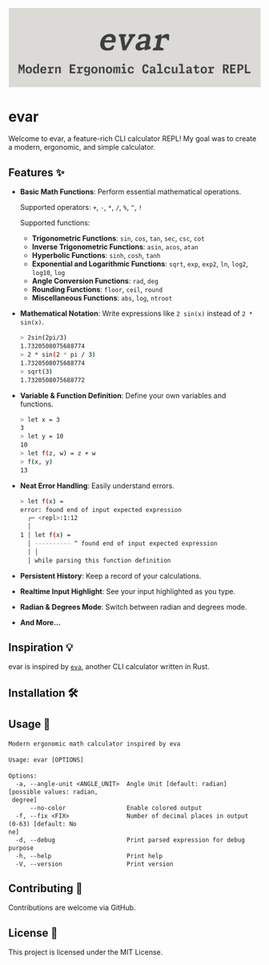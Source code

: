 <!-- markdownlint-disable no-inline-html first-line-heading -->

<div align="center">

![evar.webp](./images/evar.webp)

</div>

# evar

Welcome to evar, a feature-rich CLI calculator REPL!
My goal was to create a modern, ergonomic, and simple calculator.

## Features ✨

- **Basic Math Functions**: Perform essential mathematical operations.

  Supported operators: `+`, `-`, `*`, `/`, `%`, `^`, `!`

  Supported functions:
  - **Trigonometric Functions**: `sin`, `cos`, `tan`, `sec`, `csc`, `cot`
  - **Inverse Trigonometric Functions**: `asin`, `acos`, `atan`
  - **Hyperbolic Functions**: `sinh`, `cosh`, `tanh`
  - **Exponential and Logarithmic Functions**: `sqrt`, `exp`, `exp2`, `ln`, `log2`, `log10`, `log`
  - **Angle Conversion Functions**: `rad`, `deg`
  - **Rounding Functions**: `floor`, `ceil`, `round`
  - **Miscellaneous Functions**: `abs`, `log`, `ntroot`

- **Mathematical Notation**: Write expressions like `2 sin(x)` instead of `2 * sin(x)`.

  ```bash
  > 2sin(2pi/3)
  1.7320508075688774
  > 2 * sin(2 * pi / 3)
  1.7320508075688774
  > sqrt(3)
  1.7320508075688772
  ```

- **Variable & Function Definition**: Define your own variables and functions.

  ```bash
  > let x = 3
  3
  > let y = 10
  10
  > let f(z, w) = z + w
  > f(x, y)
  13
  ```

- **Neat Error Handling**: Easily understand errors.

  ```bash
  > let f(x) = 
  error: found end of input expected expression
    ┌─ <repl>:1:12
    │
  1 │ let f(x) = 
    │ ---------- ^ found end of input expected expression
    │ │          
    │ while parsing this function definition
  ```

- **Persistent History**: Keep a record of your calculations.

- **Realtime Input Highlight**: See your input highlighted as you type.

- **Radian & Degrees Mode**: Switch between radian and degrees mode.

- **And More...**

## Inspiration 💡

evar is inspired by [`eva`](https://github.com/oppiliappan/eva), another CLI calculator written in Rust.

## Installation 🛠️

<!--TODO-->

## Usage 🚀

```
Modern ergonomic math calculator inspired by eva

Usage: evar [OPTIONS]

Options:
  -a, --angle-unit <ANGLE_UNIT>  Angle Unit [default: radian] [possible values: radian,
 degree]
      --no-color                 Enable colored output
  -f, --fix <FIX>                Number of decimal places in output (0-63) [default: No
ne]
  -d, --debug                    Print parsed expression for debug purpose
  -h, --help                     Print help
  -V, --version                  Print version
```

## Contributing 🤝

Contributions are welcome via GitHub.

## License 📜

This project is licensed under the MIT License.
